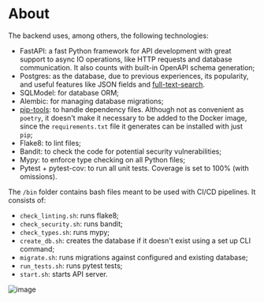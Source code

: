# About

The backend uses, among others, the following technologies:
- FastAPI: a fast Python framework for API development with great support to async IO operations, like HTTP requests and database communication. It also counts with built-in OpenAPI schema generation;
- Postgres: as the database, due to previous experiences, its popularity, and useful features like JSON fields and [full-text-search](https://github.com/rafael-frs-a/django_memes#dependencies).
- SQLModel: for database ORM;
- Alembic: for managing database migrations;
- [pip-tools](https://github.com/jazzband/pip-tools): to handle dependency files. Although not as convenient as `poetry`, it doesn't make it necessary to be added to the Docker image, since the `requirements.txt` file it generates can be installed with just `pip`;
- Flake8: to lint files;
- Bandit: to check the code for potential security vulnerabilities;
- Mypy: to enforce type checking on all Python files;
- Pytest + pytest-cov: to run all unit tests. Coverage is set to 100% (with omissions).

The `/bin` folder contains bash files meant to be used with CI/CD pipelines. It consists of:
- `check_linting.sh`: runs flake8;
- `check_security.sh`: runs bandit;
- `check_types.sh`: runs mypy;
- `create_db.sh`: creates the database if it doesn't exist using a set up CLI command;
- `migrate.sh`: runs migrations against configured and existing database;
- `run_tests.sh`: runs pytest tests;
- `start.sh`: starts API server.

![image](https://github.com/rafael-frs-a/oauth-profile/assets/76019940/dfeb1540-c1ff-4683-a96e-492fdc5cd25d)
